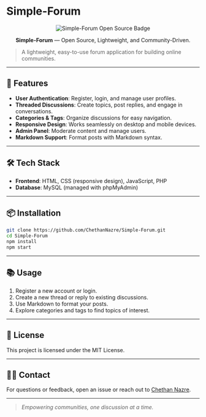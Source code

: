 # Simple-Forum

<p align="center">
    <img src="https://img.shields.io/badge/Simple--Forum-Open%20Source-blue?style=for-the-badge" alt="Simple-Forum Open Source Badge" />
</p>

<p align="center">
    <b>Simple-Forum</b> &mdash; Open Source, Lightweight, and Community-Driven.
</p>

> A lightweight, easy-to-use forum application for building online communities.

---

## 🚀 Features

- **User Authentication**: Register, login, and manage user profiles.
- **Threaded Discussions**: Create topics, post replies, and engage in conversations.
- **Categories & Tags**: Organize discussions for easy navigation.
- **Responsive Design**: Works seamlessly on desktop and mobile devices.
- **Admin Panel**: Moderate content and manage users.
- **Markdown Support**: Format posts with Markdown syntax.

---

## 🛠️ Tech Stack

- **Frontend**: HTML, CSS (responsive design), JavaScript, PHP
- **Database**: MySQL (managed with phpMyAdmin)

---

## 📦 Installation

```bash
git clone https://github.com/ChethanNazre/Simple-Forum.git
cd Simple-Forum
npm install
npm start
```

---

## 📚 Usage

1. Register a new account or login.
2. Create a new thread or reply to existing discussions.
3. Use Markdown to format your posts.
4. Explore categories and tags to find topics of interest.

---

## 📄 License

This project is licensed under the MIT License.

---

## 🙋‍♂️ Contact

For questions or feedback, open an issue or reach out to [Chethan Nazre](mailto:chethannazre009@gmail.com).

---

> _Empowering communities, one discussion at a time._